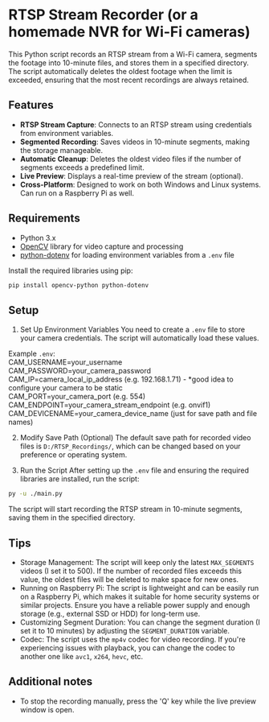 # RTSP Stream Recorder (or a homemade NVR for Wi-Fi cameras)

This Python script records an RTSP stream from a Wi-Fi camera, segments the footage into 10-minute files, and stores them in a specified directory. The script automatically deletes the oldest footage when the limit is exceeded, ensuring that the most recent recordings are always retained.

## Features
- **RTSP Stream Capture**: Connects to an RTSP stream using credentials from environment variables.
- **Segmented Recording**: Saves videos in 10-minute segments, making the storage manageable.
- **Automatic Cleanup**: Deletes the oldest video files if the number of segments exceeds a predefined limit.
- **Live Preview**: Displays a real-time preview of the stream (optional).
- **Cross-Platform**: Designed to work on both Windows and Linux systems. Can run on a Raspberry Pi as well.

## Requirements

- Python 3.x
- [OpenCV](https://opencv.org/) library for video capture and processing
- [python-dotenv](https://pypi.org/project/python-dotenv/) for loading environment variables from a `.env` file

Install the required libraries using pip:

```bash
pip install opencv-python python-dotenv
```

## Setup
1. Set Up Environment Variables
You need to create a `.env` file to store your camera credentials. The script will automatically load these values.

Example `.env`:<br>
CAM_USERNAME=your_username<br>
CAM_PASSWORD=your_camera_password<br>
CAM_IP=camera_local_ip_address (e.g. 192.168.1.71) - *good idea to configure your camera to be static<br>
CAM_PORT=your_camera_port (e.g. 554)<br>
CAM_ENDPOINT=your_camera_stream_endpoint (e.g. onvif1)<br>
CAM_DEVICENAME=your_camera_device_name (just for save path and file names)

2. Modify Save Path (Optional)
The default save path for recorded video files is `D:/RTSP_Recordings/`, which can be changed based on your preference or operating system.

3. Run the Script
After setting up the `.env` file and ensuring the required libraries are installed, run the script:
```bash
py -u ./main.py
```

The script will start recording the RTSP stream in 10-minute segments, saving them in the specified directory.

## Tips
- Storage Management: The script will keep only the latest `MAX_SEGMENTS` videos (I set it to 500). If the number of recorded files exceeds this value, the oldest files will be deleted to make space for new ones.
- Running on Raspberry Pi: The script is lightweight and can be easily run on a Raspberry Pi, which makes it suitable for home security systems or similar projects. Ensure you have a reliable power supply and enough storage (e.g., external SSD or HDD) for long-term use.
- Customizing Segment Duration: You can change the segment duration (I set it to 10 minutes) by adjusting the `SEGMENT_DURATION` variable.
- Codec: The script uses the `mp4v` codec for video recording. If you're experiencing issues with playback, you can change the codec to another one like `avc1`, `x264`, `hevc`, etc.

## Additional notes
- To stop the recording manually, press the 'Q' key while the live preview window is open.
